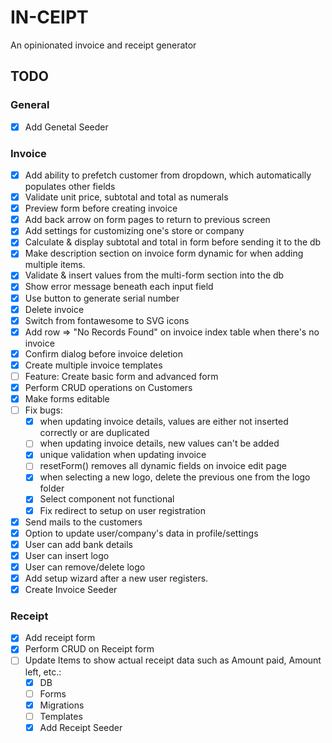 # IN-CEIPT

An opinionated invoice and receipt generator

## TODO

### General

-   [x] Add Genetal Seeder

### Invoice

-   [x] Add ability to prefetch customer from dropdown, which automatically populates other fields
-   [x] Validate unit price, subtotal and total as numerals
-   [x] Preview form before creating invoice
-   [x] Add back arrow on form pages to return to previous screen
-   [x] Add settings for customizing one's store or company
-   [x] Calculate & display subtotal and total in form before sending it to the db
-   [x] Make description section on invoice form dynamic for when adding multiple items.
-   [x] Validate & insert values from the multi-form section into the db
-   [x] Show error message beneath each input field
-   [x] Use button to generate serial number
-   [x] Delete invoice
-   [x] Switch from fontawesome to SVG icons
-   [x] Add row => "No Records Found" on invoice index table when there's no invoice
-   [x] Confirm dialog before invoice deletion
-   [x] Create multiple invoice templates
-   [ ] Feature: Create basic form and advanced form
-   [x] Perform CRUD operations on Customers
-   [x] Make forms editable
-   [ ] Fix bugs:
    -   [x] when updating invoice details, values are either not inserted correctly or are duplicated
    -   [ ] when updating invoice details, new values can't be added
    -   [x] unique validation when updating invoice
    -   [ ] resetForm() removes all dynamic fields on invoice edit page
    -   [x] when selecting a new logo, delete the previous one from the logo folder
    -   [x] Select component not functional
    -   [x] Fix redirect to setup on user registration
-   [x] Send mails to the customers
-   [x] Option to update user/company's data in profile/settings
-   [x] User can add bank details
-   [x] User can insert logo
-   [x] User can remove/delete logo
-   [x] Add setup wizard after a new user registers.
-   [x] Create Invoice Seeder

### Receipt

-   [x] Add receipt form
-   [x] Perform CRUD on Receipt form
-   [ ] Update Items to show actual receipt data such as Amount paid, Amount left, etc.:
    -   [x] DB
    -   [ ] Forms
    -   [x] Migrations
    -   [ ] Templates
    -   [x] Add Receipt Seeder

